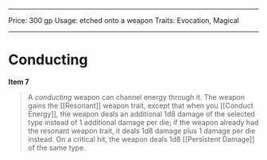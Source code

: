 
---
Price: 300 gp
Usage: etched onto a weapon
Traits: Evocation, Magical

---

# Conducting

**Item 7**

> A *conducting* weapon can channel energy through it. The weapon gains the [[Resonant]] weapon trait, except that when you [[Conduct Energy]], the weapon deals an additional 1d8 damage of the selected type instead of 1 additional damage per die; if the weapon already had the resonant weapon trait, it deals 1d8 damage plus 1 damage per die instead. On a critical hit, the weapon deals 1d8 [[Persistent Damage]] of the same type.
